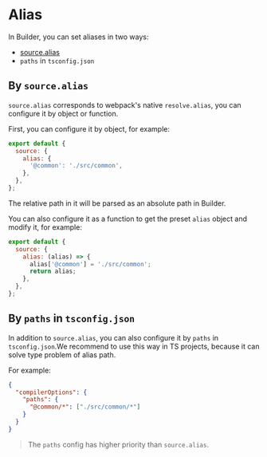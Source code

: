 # Alias

In Builder, you can set aliases in two ways:

- [source.alias](/api/config-source.html#source-alias)
- `paths` in `tsconfig.json`

## By `source.alias`

`source.alias` corresponds to webpack's native `resolve.alias`, you can configure it by object or function.

First, you can configure it by object, for example:

```js
export default {
  source: {
    alias: {
      '@common': './src/common',
    },
  },
};
```

The relative path in it will be parsed as an absolute path in Builder.

You can also configure it as a function to get the preset `alias` object and modify it, for example:

```js
export default {
  source: {
    alias: (alias) => {
      alias['@common'] = './src/common';
      return alias;
    },
  },
};
```

## By `paths` in `tsconfig.json`

In addition to `source.alias`, you can also configure it by `paths` in `tsconfig.json`.We recommend to use this way in TS projects, because it can solve type problem of alias path.


For example:

```json
{
  "compilerOptions": {
    "paths": {
      "@common/*": ["./src/common/*"]
    }
  }
}
```

> The `paths` config has higher priority than `source.alias`.
